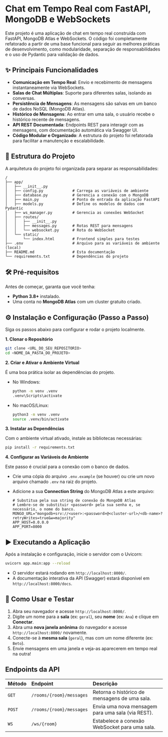 # Chat em Tempo Real com FastAPI, MongoDB e WebSockets

Este projeto é uma aplicação de chat em tempo real construída com FastAPI, MongoDB Atlas e WebSockets. O código foi completamente refatorado a partir de uma base funcional para seguir as melhores práticas de desenvolvimento, como modularidade, separação de responsabilidades e o uso de Pydantic para validação de dados.

## ✨ Principais Funcionalidades

- **Comunicação em Tempo Real**: Envio e recebimento de mensagens instantaneamente via WebSockets.
- **Salas de Chat Múltiplas**: Suporte para diferentes salas, isolando as conversas.
- **Persistência de Mensagens**: As mensagens são salvas em um banco de dados NoSQL (MongoDB Atlas).
- **Histórico de Mensagens**: Ao entrar em uma sala, o usuário recebe o histórico recente de mensagens.
- **API REST Documentada**: Endpoints REST para interagir com as mensagens, com documentação automática via Swagger UI.
- **Código Modular e Organizado**: A estrutura do projeto foi refatorada para facilitar a manutenção e escalabilidade.

## 📂 Estrutura do Projeto

A arquitetura do projeto foi organizada para separar as responsabilidades:

```
/
├── app/
│   ├── __init__.py
│   ├── config.py             # Carrega as variáveis de ambiente
│   ├── database.py           # Gerencia a conexão com o MongoDB
│   ├── main.py               # Ponto de entrada da aplicação FastAPI
│   ├── models.py             # Define os modelos de dados com Pydantic
│   ├── ws_manager.py         # Gerencia as conexões WebSocket
│   ├── routes/
│   │   ├── __init__.py
│   │   ├── messages.py       # Rotas REST para mensagens
│   │   └── websocket.py      # Rota do WebSocket
│   └── static/
│       └── index.html        # Frontend simples para testes
├── .env                      # Arquivo para as variáveis de ambiente (local)
├── README.md                 # Esta documentação
└── requirements.txt          # Dependências do projeto
```

## 🛠️ Pré-requisitos

Antes de começar, garanta que você tenha:

- **Python 3.8+** instalado.
- Uma conta no **MongoDB Atlas** com um cluster gratuito criado.

## ⚙️ Instalação e Configuração (Passo a Passo)

Siga os passos abaixo para configurar e rodar o projeto localmente.

**1. Clonar o Repositório**

```bash
git clone <URL_DO_SEU_REPOSITORIO>
cd <NOME_DA_PASTA_DO_PROJETO>
```

**2. Criar e Ativar o Ambiente Virtual**

É uma boa prática isolar as dependências do projeto.

- No Windows:
  ```bash
  python -m venv .venv
  .venv\Scripts\activate
  ```
- No macOS/Linux:
  ```bash
  python3 -m venv .venv
  source .venv/bin/activate
  ```

**3. Instalar as Dependências**

Com o ambiente virtual ativado, instale as bibliotecas necessárias:

```bash
pip install -r requirements.txt
```

**4. Configurar as Variáveis de Ambiente**

Este passo é crucial para a conexão com o banco de dados.

- Crie uma cópia do arquivo `.env.example` (se houver) ou crie um novo arquivo chamado `.env` na raiz do projeto.
- Adicione a sua **Connection String** do MongoDB Atlas a este arquivo:

  ```env
  # Substitua pela sua string de conexão do MongoDB Atlas
  # Lembre-se de substituir <password> pela sua senha e, se necessário, o nome do banco.
  MONGO_URL="mongodb+srv://<user>:<password>@<cluster-url>/<db-name>?retryWrites=true&w=majority"
  APP_HOST=0.0.0.0
  APP_PORT=8000
  ```

## ▶️ Executando a Aplicação

Após a instalação e configuração, inicie o servidor com o Uvicorn:

```bash
uvicorn app.main:app --reload
```

- O servidor estará rodando em `http://localhost:8000/`.
- A documentação interativa da API (Swagger) estará disponível em `http://localhost:8000/docs`.

## 🚀 Como Usar e Testar

1.  Abra seu navegador e acesse `http://localhost:8000/`.
2.  Digite um nome para a **sala** (ex: `geral`), seu **nome** (ex: `Ana`) e clique em **Conectar**.
3.  Abra uma **nova janela anônima** do navegador e acesse `http://localhost:8000/` novamente.
4.  Conecte-se à **mesma sala** (`geral`), mas com um nome diferente (ex: `Beto`).
5.  Envie mensagens em uma janela e veja-as aparecerem em tempo real na outra!

## Endpoints da API

| Método | Endpoint                 | Descrição                                         |
| :----- | :----------------------- | :------------------------------------------------ |
| `GET`  | `/rooms/{room}/messages` | Retorna o histórico de mensagens de uma sala.     |
| `POST` | `/rooms/{room}/messages` | Envia uma nova mensagem para uma sala (via REST). |
| `WS`   | `/ws/{room}`             | Estabelece a conexão WebSocket para uma sala.     |
